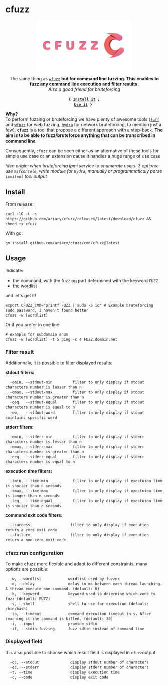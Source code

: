 # cfuzz

<div align=center>
<img src= https://github.com/ariary/cfuzz/blob/main/img/CF-logo.png width=300>

<br>


The same thing as [`wfuzz`](https://github.com/xmendez/wfuzz) **but for command line fuzzing. This enables to fuzz any command line execution and filter results.**
<br>*Also a good friend for bruteforcing*
  
<strong><code>{ <a href="#install">Install it</a> ; <a href="#usage">Use it</a> } </code></strong>
</div>

**Why?**<br>
To perform fuzzing or bruteforcing we have plenty of awesome tools ([`fuff`](https://github.com/ffuf/ffuf) and [`wfuzz`](https://github.com/xmendez/wfuzz) for web fuzzing, [`hydra`](https://github.com/vanhauser-thc/thc-hydra) for network bruteforcing, to mention just a few). **`cfuzz`** is a tool that propose a different approach with a step-back. **The aim is to be able to fuzz/bruteforce anything that can be  transcribed in command line**.

Consequently, `cfuzz` can be seen either as an alternative of these tools for simple use case or an extension cause it handles a huge range of use case

*Idea origin: when bruteforcing ipmi service to enumerate users. 3 options: use `msfconsole`, write module for `hydra`, manually or programmaticaly parse `ipmitool` tool output*
## Install

From release:
```shell
curl -lO -L -s https://github.com/ariary/cfuzz/releases/latest/download/cfuzz && chmod +x cfuzz
```

With go:
```shell
go install github.com/ariary/cfuzz/cmd/cfuzz@latest
```

## Usage

Indicate:
* the command, with the fuzzing part determined with the keyword `FUZZ`
* the wordlist 

and let's get it!

```shell
export CFUZZ_CMD="printf FUZZ | sudo -S id" # Example bruteforcing sudo password, I haven't found better
cfuzz -w [wordlist] 
```

Or if you prefer in one line:
```Shell
# example for subdomain enum
cfuzz -w [wordlist] -t 5 ping -c 4 FUZZ.domain.net
```
### Filter result

Additionnaly, it is possible to filter displayed results:

**stdout filters:**
```shell
  -omin, --stdout-min         filter to only display if stdout characters number is lesser than n
  -omax, --stdout-max         filter to only display if stdout characters number is greater than n
  -oeq,  --stdout-equal       filter to only display if stdout characters number is equal to n
  -ow,   --stdout-word        filter to only display if stdout cointains specific word
```

**stderr filters:**
```shell
  -emin, --stderr-min         filter to only display if stderr characters number is lesser than n
  -emax, --stderr-max         filter to only display if stderr characters number is greater than n
  -eeq,  --stderr-equal       filter to only display if stderr characters number is equal to n
```

**execution time filters:**
```shell
  -tmin, --time-min           filter to only display if exectuion time is shorter than n seconds
  -tmax, --time-max           filter to only display if exectuion time is longer than n seconds
  -teq,  --time-equal         filter to only display if exectuion time is shorter than n seconds
```

**command exit code filters:**
```shell
  --success                  filter to only display if execution return a zero exit code
  --failure                  filter to only display if execution return a non-zero exit code
```

### `cfuzz` run configuration
To make cfuzz more flexible and adapt to different constraints, many options are possible:
```shell
  -w, --wordlist            wordlist used by fuzzer
  -d, --delay               delay in ms between each thread launching. A thread execute one command. (default: 0)
  -k, --keyword             keyword used to determine which zone to fuzz (default: FUZZ)
  -s, --shell               shell to use for execution (default: /bin/bash)
  -to, --timeout            command execution timeout in s. After reaching it the command is killed. (default: 30)
  -i, --input               provide stdin
  -if, --stdin-fuzzing      fuzz sdtin instead of command line
```

### Displayed field

It is also possible to choose which result field is displayed in `cfuzz`output:
```shell
  -oc, --stdout              display stdout number of characters
  -ec, --stderr              display stderr number of characters
  -t, --time                 display execution time
  -c, --code                 display exit code
```

